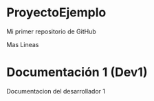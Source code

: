 # ProyectoEjemplo
Mi primer repositorio de GitHub

Mas Lineas


# Documentación 1 (Dev1)

Documentacion del desarrollador 1